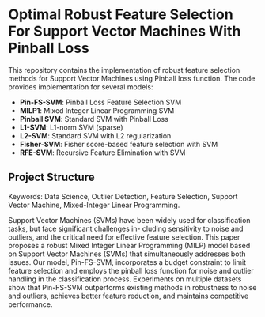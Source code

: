 # Optimal Robust Feature Selection For Support Vector Machines With Pinball Loss

This repository contains the implementation of robust feature selection methods for Support Vector Machines using Pinball loss function. The code provides implementation for several models:

- **Pin-FS-SVM**: Pinball Loss Feature Selection SVM
- **MILP1**: Mixed Integer Linear Programming SVM
- **Pinball SVM**: Standard SVM with Pinball Loss
- **L1-SVM**: L1-norm SVM (sparse)
- **L2-SVM**: Standard SVM with L2 regularization
- **Fisher-SVM**: Fisher score-based feature selection with SVM
- **RFE-SVM**: Recursive Feature Elimination with SVM

## Project Structure

Keywords: Data Science, Outlier Detection, Feature Selection, Support Vector Machine, Mixed-Integer Linear Programming.

Support Vector Machines (SVMs) have been widely
used for classification tasks, but face significant challenges in-
cluding sensitivity to noise and outliers, and the critical need
for effective feature selection. This paper proposes a robust
Mixed Integer Linear Programming (MILP) model based on
Support Vector Machines (SVMs) that simultaneously addresses
both issues. Our model, Pin-FS-SVM, incorporates a budget
constraint to limit feature selection and employs the pinball
loss function for noise and outlier handling in the classification
process. Experiments on multiple datasets show that Pin-FS-SVM
outperforms existing methods in robustness to noise and outliers,
achieves better feature reduction, and maintains competitive
performance.
